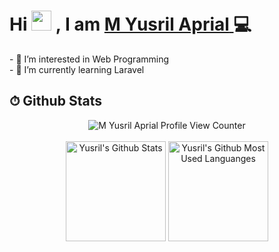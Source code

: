 <h1>
  Hi
  <img src="https://media.giphy.com/media/hvRJCLFzcasrR4ia7z/giphy.gif" width="32">
  , I am
  <a href="https://yusrilaprial.github.io/cv" target="_blank">
    <b>M Yusril Aprial</b>
  </a> 💻
</h1> 
- 👀 I’m interested in Web Programming </br>
- 🌱 I’m currently learning Laravel

## ⏱ Github Stats

<div align="center">
  <img alt="M Yusril Aprial Profile View Counter" src="https://komarev.com/ghpvc/?username=yusrilaprial&color=brightgreen&style=flat-square&label=Profile+Views"/>

  </br>
  </br>

  <img alt="Yusril's Github Stats" src="https://github-readme-stats.vercel.app/api?username=yusrilaprial&show_icons=true&theme=shades-of-purple&hide_border=true&count_private=true" height="160"/>

  <img alt="Yusril's Github Most Used Languanges" src="https://github-readme-stats.vercel.app/api/top-langs/?username=yusrilaprial&layout=compact&hide=shell&theme=shades-of-purple&hide_border=true" height="160"/>
  
</div>
